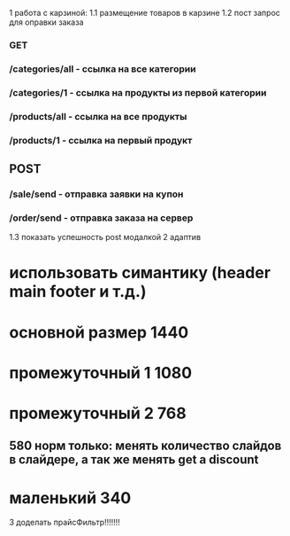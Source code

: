 1 работа с карзиной:
1.1 размещение товаров в карзине
1.2 пост запрос для оправки заказа
### GET
### /categories/all - ссылка на все категории
### /categories/1   - ссылка на продукты из первой категории
### /products/all   - ссылка на все продукты
### /products/1     - ссылка на первый продукт

## POST
### /sale/send      - отправка заявки на купон
### /order/send     - отправка заказа на сервер
1.3 показать успешность post модалкой
2 адаптив
# использовать симантику (header main footer и т.д.)
# основной размер 1440
# промежуточный 1 1080
# промежуточный 2 768
## 580 норм только: менять количество слайдов в слайдере, а так же менять get a discount
# маленький 340
3 доделать прайсФильтр!!!!!!!